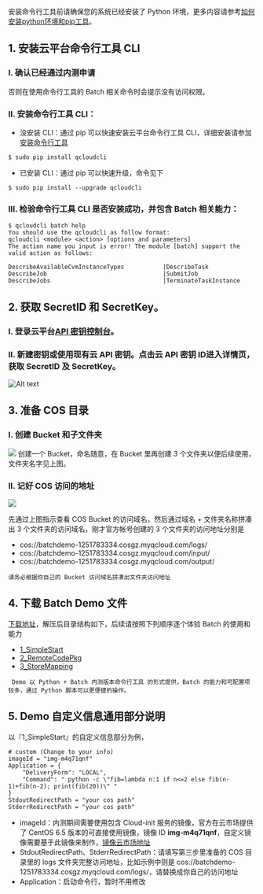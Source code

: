 安装命令行工具前请确保您的系统已经安装了 Python 环境，更多内容请参考[如何安装python环境和pip工具](
//tce.fsphere.cn/document/product/440/6181)。

## 1. 安装云平台命令行工具 CLI	
### I. 确认已经**通过内测申请**
否则在使用命令行工具的 Batch 相关命令时会提示没有访问权限。

### II. 安装命令行工具 CLI：
* 没安装 CLI：通过 pip 可以快速安装云平台命令行工具 CLI，详细安装请参加 [安装命令行工具](http://tce.fsphere.cn/document/product/440/6182)
```
$ sudo pip install qcloudcli
```

* 已安装 CLI：通过 pip 可以快速升级，命令见下
```
$ sudo pip install --upgrade qcloudcli
```

### III. 检验命令行工具 CLI 是否安装成功，并包含 Batch 相关能力：
```
$ qcloudcli batch help
You should use the qcloudcli as follow format:
qcloudcli <module> <action> [options and parameters]
The action name you input is error! The module [batch] support the valid action as follows:

DescribeAvailableCvmInstanceTypes       	|DescribeTask
DescribeJob                             	|SubmitJob
DescribeJobs                            	|TerminateTaskInstance
```

## 2. 获取 SecretID 和 SecretKey。
### I. 登录云平台[API 密钥控制台](http://console.tce.fsphere.cn/capi)。

### II. 新建密钥或使用现有云 API 密钥。点击云 API 密钥 ID进入详情页，获取 SecretID 及 SecretKey。
![Alt text](http://imgcache.tce.fsphere.cn/image/mc.qcloudimg.com/static/img/ab7aea426d53f31f6bb1fc84bd2ce177/1.png)

## 3. 准备 COS 目录
### I. 创建 Bucket 和子文件夹
![](http://imgcache.tce.fsphere.cn/image/mc.qcloudimg.com/static/img/ecb3282f6cf12b371925743d9efa3874/COS_1.png)
创建一个 Bucket，命名随意，在 Bucket 里再创建 3 个文件夹以便后续使用，文件夹名字见上图。

### II. 记好 COS 访问的地址
![](http://imgcache.tce.fsphere.cn/image/mc.qcloudimg.com/static/img/0a0a2a781ed55febaecc2531fbe4f592/COS_2.png)

先通过上图指示查看 COS Bucket 的访问域名，然后通过域名 + 文件夹名称拼凑出 3 个文件夹的访问域名，刚才官方帐号创建的 3 个文件夹的访问地址分别是

* cos://batchdemo-1251783334.cosgz.myqcloud.com/logs/
* cos://batchdemo-1251783334.cosgz.myqcloud.com/input/
* cos://batchdemo-1251783334.cosgz.myqcloud.com/output/

``` 请务必根据你自己的 Bucket 访问域名拼凑出文件夹访问地址 ```

## 4. 下载 Batch Demo 文件

[下载地址](http://batchdemo-1251783334.cosgz.myqcloud.com/demo/BatchDemo.zip)，解压后目录结构如下，后续请按照下列顺序逐个体验 Batch 的使用和能力

* [1_SimpleStart](http://tce.fsphere.cn/document/product/599/10551)
* [2_RemoteCodePkg](http://tce.fsphere.cn/document/product/599/10552)
* [3_StoreMapping](http://tce.fsphere.cn/document/product/599/10983)

``` Demo 以 Python + Batch 内测版本命令行工具 的形式提供，Batch 的能力和可配置项较多，通过 Python 脚本可以更便捷的操作。```

## 5. Demo 自定义信息通用部分说明
以『1_SimpleStart』的自定义信息部分为例，

```
# custom (Change to your info)
imageId = "img-m4q71qnf"
Application = {
    "DeliveryForm": "LOCAL",
    "Command": " python -c \"fib=lambda n:1 if n<=2 else fib(n-1)+fib(n-2); print(fib(20))\" "
}
StdoutRedirectPath = "your cos path"
StderrRedirectPath = "your cos path"
```

* imageId：内测期间需要使用包含 Cloud-init 服务的镜像，官方在云市场提供了 CentOS 6.5 版本的可直接使用镜像，镜像 ID **img-m4q71qnf**，自定义镜像需要基于此镜像来制作，[镜像云市场地址](https://market.tce.fsphere.cn/products/3081)
* StdoutRedirectPath、StderrRedirectPath：请填写第三步里准备的 COS 目录里的 logs 文件夹完整访问地址，比如示例中则是 cos://batchdemo-1251783334.cosgz.myqcloud.com/logs/，请替换成你自己的访问地址
* Application：启动命令行，暂时不用修改
